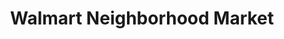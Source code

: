 ---
title: "Walmart Neighborhood Market"
url: /farmington/walmart-neighborhood-market/
shop: Supermarkt
---